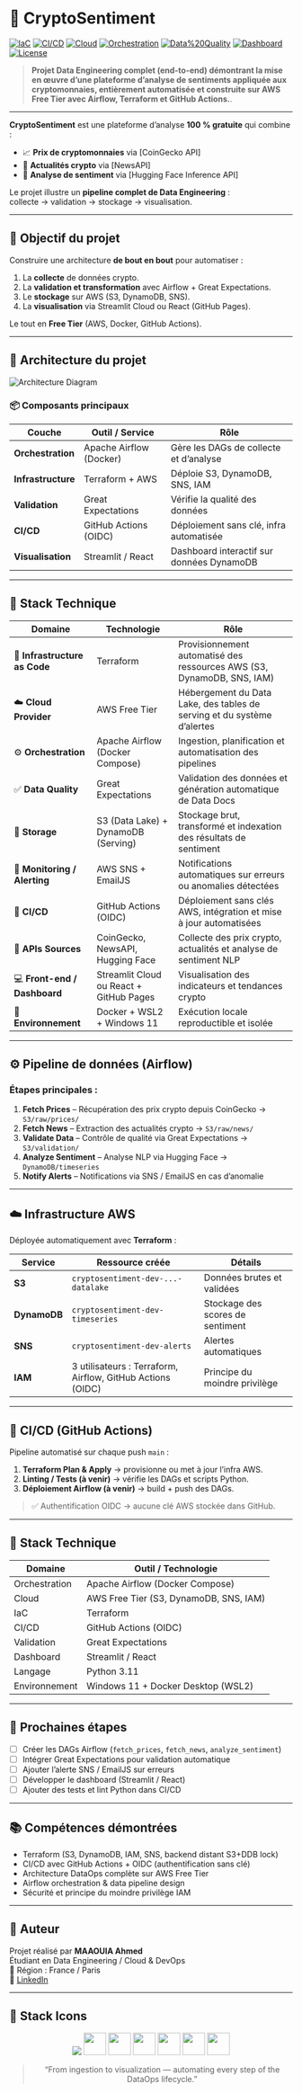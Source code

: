 # 🚀 CryptoSentiment

[![IaC](https://img.shields.io/badge/IaC-Terraform-844FBA?style=flat-square&logo=terraform&logoColor=white)]()
[![CI/CD](https://img.shields.io/badge/CI%2FCD-GitHub%20Actions-2088FF?style=flat-square&logo=githubactions&logoColor=white)]()
[![Cloud](https://img.shields.io/badge/Cloud-AWS-FF9900?style=flat-square&logo=amazonaws&logoColor=white)]()
[![Orchestration](https://img.shields.io/badge/Orchestration-Apache%20Airflow-017CEE?style=flat-square&logo=apacheairflow&logoColor=white)]()
[![Data%20Quality](https://img.shields.io/badge/Data%20Quality-Great%20Expectations-FFD43B?style=flat-square&logo=python&logoColor=black)]()
[![Dashboard](https://img.shields.io/badge/Dashboard-Streamlit-FF4B4B?style=flat-square&logo=streamlit&logoColor=white)]()
[![License](https://img.shields.io/badge/License-MIT-green?style=flat-square)]()

> **Projet Data Engineering complet (end-to-end) démontrant la mise en œuvre d’une plateforme d’analyse de sentiments appliquée aux cryptomonnaies, entièrement automatisée et construite sur AWS Free Tier avec Airflow, Terraform et GitHub Actions.**.
---

**CryptoSentiment** est une plateforme d’analyse **100 % gratuite** qui combine :

- 📈 **Prix de cryptomonnaies** via [CoinGecko API]  
- 📰 **Actualités crypto** via [NewsAPI]  
- 💬 **Analyse de sentiment** via [Hugging Face Inference API]

Le projet illustre un **pipeline complet de Data Engineering** :  
collecte → validation → stockage → visualisation.

---

## 🎯 Objectif du projet

Construire une architecture **de bout en bout** pour automatiser :
1. La **collecte** de données crypto.
2. La **validation et transformation** avec Airflow + Great Expectations.
3. Le **stockage** sur AWS (S3, DynamoDB, SNS).
4. La **visualisation** via Streamlit Cloud ou React (GitHub Pages).

Le tout en **Free Tier** (AWS, Docker, GitHub Actions).

---

## 🧱 Architecture du projet

![Architecture Diagram](Architecture.png)

### 📦 Composants principaux

| Couche | Outil / Service | Rôle |
|--------|-----------------|------|
| **Orchestration** | Apache Airflow (Docker) | Gère les DAGs de collecte et d’analyse |
| **Infrastructure** | Terraform + AWS | Déploie S3, DynamoDB, SNS, IAM |
| **Validation** | Great Expectations | Vérifie la qualité des données |
| **CI/CD** | GitHub Actions (OIDC) | Déploiement sans clé, infra automatisée |
| **Visualisation** | Streamlit / React | Dashboard interactif sur données DynamoDB |

---
## 🧱 Stack Technique

| **Domaine** | **Technologie** | **Rôle** |
|--------------|-----------------|-----------|
| 🧩 **Infrastructure as Code** | Terraform | Provisionnement automatisé des ressources AWS (S3, DynamoDB, SNS, IAM) |
| ☁️ **Cloud Provider** | AWS Free Tier | Hébergement du Data Lake, des tables de serving et du système d’alertes |
| ⚙️ **Orchestration** | Apache Airflow (Docker Compose) | Ingestion, planification et automatisation des pipelines |
| ✅ **Data Quality** | Great Expectations | Validation des données et génération automatique de Data Docs |
| 💾 **Storage** | S3 (Data Lake) + DynamoDB (Serving) | Stockage brut, transformé et indexation des résultats de sentiment |
| 🔔 **Monitoring / Alerting** | AWS SNS + EmailJS | Notifications automatiques sur erreurs ou anomalies détectées |
| 🔐 **CI/CD** | GitHub Actions (OIDC) | Déploiement sans clés AWS, intégration et mise à jour automatisées |
| 🧠 **APIs Sources** | CoinGecko, NewsAPI, Hugging Face | Collecte des prix crypto, actualités et analyse de sentiment NLP |
| 💻 **Front-end / Dashboard** | Streamlit Cloud ou React + GitHub Pages | Visualisation des indicateurs et tendances crypto |
| 🐧 **Environnement** | Docker + WSL2 + Windows 11 | Exécution locale reproductible et isolée |

---

## ⚙️ Pipeline de données (Airflow)

### Étapes principales :

1. **Fetch Prices** – Récupération des prix crypto depuis CoinGecko → `S3/raw/prices/`  
2. **Fetch News** – Extraction des actualités crypto → `S3/raw/news/`  
3. **Validate Data** – Contrôle de qualité via Great Expectations → `S3/validation/`  
4. **Analyze Sentiment** – Analyse NLP via Hugging Face → `DynamoDB/timeseries`  
5. **Notify Alerts** – Notifications via SNS / EmailJS en cas d’anomalie  

---

## ☁️ Infrastructure AWS

Déployée automatiquement avec **Terraform** :

| Service | Ressource créée | Détails |
|----------|-----------------|----------|
| **S3** | `cryptosentiment-dev-...-datalake` | Données brutes et validées |
| **DynamoDB** | `cryptosentiment-dev-timeseries` | Stockage des scores de sentiment |
| **SNS** | `cryptosentiment-dev-alerts` | Alertes automatiques |
| **IAM** | 3 utilisateurs : Terraform, Airflow, GitHub Actions (OIDC) | Principe du moindre privilège |

---

## 🔁 CI/CD (GitHub Actions)

Pipeline automatisé sur chaque push `main` :
1. **Terraform Plan & Apply** → provisionne ou met à jour l’infra AWS.  
2. **Linting / Tests (à venir)** → vérifie les DAGs et scripts Python.  
3. **Déploiement Airflow (à venir)** → build + push des DAGs.

> ✅ Authentification OIDC → aucune clé AWS stockée dans GitHub.

---

## 🧩 Stack Technique

| Domaine | Outil / Technologie |
|----------|--------------------|
| Orchestration | Apache Airflow (Docker Compose) |
| Cloud | AWS Free Tier (S3, DynamoDB, SNS, IAM) |
| IaC | Terraform |
| CI/CD | GitHub Actions (OIDC) |
| Validation | Great Expectations |
| Dashboard | Streamlit / React |
| Langage | Python 3.11 |
| Environnement | Windows 11 + Docker Desktop (WSL2) |

---

## 🧠 Prochaines étapes

- [ ] Créer les DAGs Airflow (`fetch_prices`, `fetch_news`, `analyze_sentiment`)  
- [ ] Intégrer Great Expectations pour validation automatique  
- [ ] Ajouter l’alerte SNS / EmailJS sur erreurs  
- [ ] Développer le dashboard (Streamlit / React)  
- [ ] Ajouter des tests et lint Python dans CI/CD  

---

## 📚 Compétences démontrées

- Terraform (S3, DynamoDB, IAM, SNS, backend distant S3+DDB lock)
- CI/CD avec GitHub Actions + OIDC (authentification sans clé)
- Architecture DataOps complète sur AWS Free Tier
- Airflow orchestration & data pipeline design
- Sécurité et principe du moindre privilège IAM

---

## 🤝 Auteur

Projet réalisé par **MAAOUIA Ahmed**  
Étudiant en Data Engineering / Cloud & DevOps  
📍 Région : France / Paris  
📧 [LinkedIn]([https://www.linkedin.com/in/ahmed-maaouia/])

---

## 🧰 Stack Icons

<p align="center">
  <img src="https://skillicons.dev/icons?i=aws,githubactions" />
  <img src="https://cdn.jsdelivr.net/gh/devicons/devicon/icons/terraform/terraform-original.svg" width="40" height="40"/>
  <img src="https://cdn.jsdelivr.net/gh/devicons/devicon/icons/apacheairflow/apacheairflow-original.svg" width="40" height="40"/>
  <img src="https://cdn.jsdelivr.net/gh/devicons/devicon/icons/python/python-original.svg" width="40" height="40"/>
  <img src="https://cdn.jsdelivr.net/gh/devicons/devicon/icons/docker/docker-original.svg" width="40" height="40"/>
  <img src="https://cdn.jsdelivr.net/gh/devicons/devicon/icons/linux/linux-original.svg" width="40" height="40"/>
  <img src="https://cdn.jsdelivr.net/gh/devicons/devicon/icons/vscode/vscode-original.svg" width="40" height="40"/>
</p>

> <p align="center">“From ingestion to visualization — automating every step of the DataOps lifecycle.”</p>
